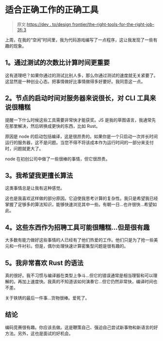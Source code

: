 # 适合正确工作的正确工具

> 原文:[https://dev . to/design frontier/the-right-tools-for-the-right-job-3fi 3](https://dev.to/designfrontier/the-right-tools-for-the-right-job-3fi3)

上周，在我的“空闲”时间里，我为代码游戏编写了一点程序，这让我发现了一些有趣的现象。

## 1。通过测试的次数比计算时间更重要

这有道理吧？如果你通过的测试比别人多，那么你通过测试的速度就无关紧要了。这显然是一种创业心态。把事情做好比事情做得多好要好。我同意这一点。

## 2。节点的启动时间对服务器来说很长，对 CLI 工具来说很糟糕

提醒一下什么时候这些工具需要非常快才能获奖。JS 是我的草图语言，我通常先在那里解决，然后转换成更快的东西，比如 Rust。

原因是 node 的启动包括编译，这是很昂贵的。如果你是一个只启动一次并长时间运行的服务器，这不是问题。当您不得不将该成本作为运行时间的一部分来支付时，问题就更大了。

node 在初创公司中做了一些很棒的事情，但它很昂贵。

## 3。我希望我更擅长算法

这类事情总是让我有这种感觉。

这也是我喜欢这样做的部分原因。它迫使我思考计算的复杂性。我只是希望我已经掌握了足够多的算法知识，能够快速浏览其中一些。有朝一日...也许很快...希望如此。

## 4。这些东西作为招聘工具可能很糟糕...但是很有趣

大多数有能力做好这些事情的人已经有了他们热爱的工作。他们只是为了抢一些美元和一件衬衫。但是，偶尔处理快速计算密集型问题是很有趣的。

## 5。我非常喜欢 Rust 的语法

真的很好。我不习惯与编译器在类型上争斗...但它的错误通常是相当理智和可以理解的。再加上速度快。我真的不知道该如何演奏它...但它仍然非常快，编译时间也不差。

关于铁锈的最后一件事...货物很棒。爱死了。

## 结论

编码竞赛很有趣。你应该去做。这是鞭策自己、强迫自己尝试新事物和新语言的好方法。另外，这也是面试的好机会。